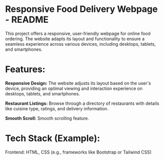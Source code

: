 
# Responsive Food Delivery Webpage - README

This project offers a responsive, user-friendly webpage for online food ordering. The website adapts its layout and functionality to ensure a seamless experience across various devices, including desktops, tablets, and smartphones.

# Features:

**Responsive Design:** 
The website adjusts its layout based on the user's device, providing an optimal viewing and interaction experience on desktops, tablets, and smartphones.

**Restaurant Listings:** 
Browse through a directory of restaurants with details like cuisine type, ratings, and delivery information.

**Smooth Scroll:**
Smooth scrolling feature.

# Tech Stack (Example):

Frontend: HTML, CSS (e.g., frameworks like Bootstrap or Tailwind CSS)
